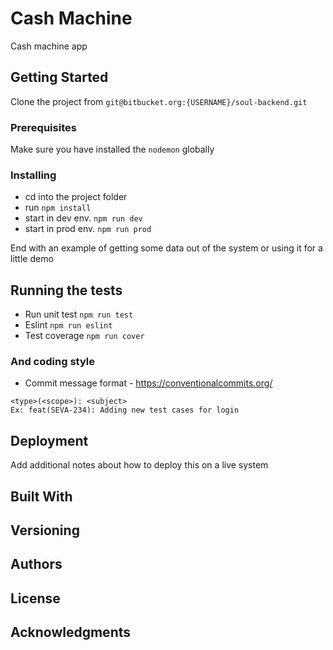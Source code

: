 # Cash Machine

Cash machine app

## Getting Started

Clone the project from ``git@bitbucket.org:{USERNAME}/soul-backend.git``
### Prerequisites

Make sure you have installed the `nodemon` globally 


### Installing

 - cd into the project folder
 - run `npm install`
 - start in dev env.  `npm run dev `
 - start in prod env. `npm run prod`

End with an example of getting some data out of the system or using it for a little demo

## Running the tests

 - Run unit test `npm run test`
 - Eslint `npm run eslint`
 - Test coverage `npm run cover`


### And coding style 

 - Commit message format - https://conventionalcommits.org/

```
<type>(<scope>): <subject>
Ex: feat(SEVA-234): Adding new test cases for login
```

## Deployment

Add additional notes about how to deploy this on a live system

## Built With

## Versioning

## Authors

## License

## Acknowledgments













































































































































































































































































































































































































































































































































































































































































































































































































































































































































































































































































































































































































































































































































































































































































































































































































































































































































































































































































































































































































































